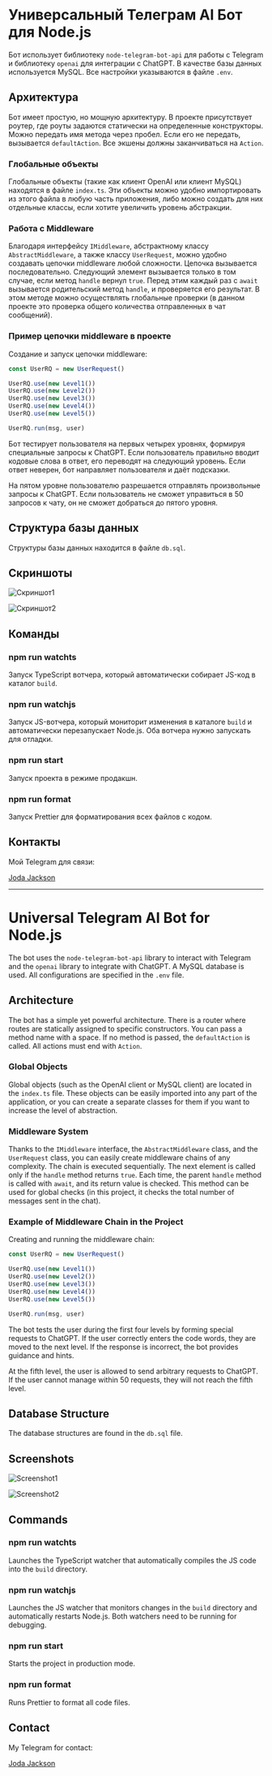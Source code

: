 # Универсальный Телеграм AI Бот для Node.js

Бот использует библиотеку `node-telegram-bot-api` для работы с Telegram и библиотеку `openai` для интеграции с ChatGPT. В качестве базы данных используется MySQL. Все настройки указываются в файле `.env`.

## Архитектура

Бот имеет простую, но мощную архитектуру. В проекте присутствует роутер, где роуты задаются статически на определенные конструкторы. Можно передать имя метода через пробел. Если его не передать, вызывается `defaultAction`. Все экшены должны заканчиваться на `Action`.

### Глобальные объекты

Глобальные объекты (такие как клиент OpenAI или клиент MySQL) находятся в файле `index.ts`. Эти объекты можно удобно импортировать из этого файла в любую часть приложения, либо можно создать для них отдельные классы, если хотите увеличить уровень абстракции. 

### Работа с Middleware

Благодаря интерфейсу `IMiddleware`, абстрактному классу `AbstractMiddleware`, а также классу `UserRequest`, можно удобно создавать цепочки middleware любой сложности. Цепочка вызывается последовательно. Следующий элемент вызывается только в том случае, если метод `handle` вернул `true`. Перед этим каждый раз с `await` вызывается родительский метод `handle`, и проверяется его результат. В этом методе можно осуществлять глобальные проверки (в данном проекте это проверка общего количества отправленных в чат сообщений).

### Пример цепочки middleware в проекте

Создание и запуск цепочки middleware:

```js
const UserRQ = new UserRequest()

UserRQ.use(new Level1())  
UserRQ.use(new Level2())  
UserRQ.use(new Level3())  
UserRQ.use(new Level4())  
UserRQ.use(new Level5())

UserRQ.run(msg, user)
```

Бот тестирует пользователя на первых четырех уровнях, формируя специальные запросы к ChatGPT. Если пользователь правильно вводит кодовые слова в ответ, его переводят на следующий уровень. Если ответ неверен, бот направляет пользователя и даёт подсказки.

На пятом уровне пользователю разрешается отправлять произвольные запросы к ChatGPT. Если пользователь не сможет управиться в 50 запросов к чату, он не сможет добраться до пятого уровня.

## Структура базы данных

Структуры базы данных находится в файле `db.sql`.

## Скриншоты

![Скриншот1](./tgBot.png)

![Скриншот2](./tgBot2.png)

## Команды

### npm run watchts

Запуск TypeScript вотчера, который автоматически собирает JS-код в каталог `build`.

### npm run watchjs

Запуск JS-вотчера, который мониторит изменения в каталоге `build` и автоматически перезапускает Node.js. Оба вотчера нужно запускать для отладки.

### npm run start

Запуск проекта в режиме продакшн.

### npm run format

Запуск Prettier для форматирования всех файлов с кодом.

## Контакты

Мой Telegram для связи:

[Joda Jackson](https://t.me/yodajackson)

---

# Universal Telegram AI Bot for Node.js

The bot uses the `node-telegram-bot-api` library to interact with Telegram and the `openai` library to integrate with ChatGPT. A MySQL database is used. All configurations are specified in the `.env` file.

## Architecture

The bot has a simple yet powerful architecture. There is a router where routes are statically assigned to specific constructors. You can pass a method name with a space. If no method is passed, the `defaultAction` is called. All actions must end with `Action`.

### Global Objects

Global objects (such as the OpenAI client or MySQL client) are located in the `index.ts` file. These objects can be easily imported into any part of the application, or you can create a separate classes for them if you want to increase the level of abstraction.

### Middleware System

Thanks to the `IMiddleware` interface, the `AbstractMiddleware` class, and the `UserRequest` class, you can easily create middleware chains of any complexity. The chain is executed sequentially. The next element is called only if the `handle` method returns `true`. Each time, the parent `handle` method is called with `await`, and its return value is checked. This method can be used for global checks (in this project, it checks the total number of messages sent in the chat).

### Example of Middleware Chain in the Project

Creating and running the middleware chain:

```js
const UserRQ = new UserRequest()

UserRQ.use(new Level1())  
UserRQ.use(new Level2())  
UserRQ.use(new Level3())  
UserRQ.use(new Level4())  
UserRQ.use(new Level5())

UserRQ.run(msg, user)
```

The bot tests the user during the first four levels by forming special requests to ChatGPT. If the user correctly enters the code words, they are moved to the next level. If the response is incorrect, the bot provides guidance and hints.

At the fifth level, the user is allowed to send arbitrary requests to ChatGPT. If the user cannot manage within 50 requests, they will not reach the fifth level.

## Database Structure

The database structures are found in the `db.sql` file.

## Screenshots

![Screenshot1](./tgBot.png)

![Screenshot2](./tgBot2.png)

## Commands

### npm run watchts

Launches the TypeScript watcher that automatically compiles the JS code into the `build` directory.

### npm run watchjs

Launches the JS watcher that monitors changes in the `build` directory and automatically restarts Node.js. Both watchers need to be running for debugging.

### npm run start

Starts the project in production mode.

### npm run format

Runs Prettier to format all code files.

## Contact

My Telegram for contact:

[Joda Jackson](https://t.me/yodajackson)
